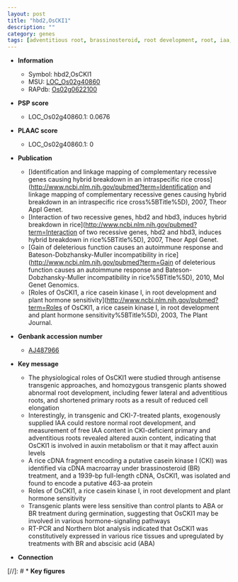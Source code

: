 ```yaml
---
layout: post
title: "hbd2,OsCKI1"
description: ""
category: genes
tags: [adventitious root, brassinosteroid, root development, root, iaa,  ABA , primary root, auxin,  BR , cell elongation]
---
```


* **Information**  
    + Symbol: hbd2,OsCKI1  
    + MSU: [LOC_Os02g40860](http://rice.plantbiology.msu.edu/cgi-bin/ORF_infopage.cgi?orf=LOC_Os02g40860)  
    + RAPdb: [Os02g0622100](http://rapdb.dna.affrc.go.jp/viewer/gbrowse_details/irgsp1?name=Os02g0622100)  

* **PSP score**  
    + LOC_Os02g40860.1: 0.0676 

* **PLAAC score**  
    + LOC_Os02g40860.1: 0 

* **Publication**  
    + [Identification and linkage mapping of complementary recessive genes causing hybrid breakdown in an intraspecific rice cross](http://www.ncbi.nlm.nih.gov/pubmed?term=Identification and linkage mapping of complementary recessive genes causing hybrid breakdown in an intraspecific rice cross%5BTitle%5D), 2007, Theor Appl Genet.
    + [Interaction of two recessive genes, hbd2 and hbd3, induces hybrid breakdown in rice](http://www.ncbi.nlm.nih.gov/pubmed?term=Interaction of two recessive genes, hbd2 and hbd3, induces hybrid breakdown in rice%5BTitle%5D), 2007, Theor Appl Genet.
    + [Gain of deleterious function causes an autoimmune response and Bateson-Dobzhansky-Muller incompatibility in rice](http://www.ncbi.nlm.nih.gov/pubmed?term=Gain of deleterious function causes an autoimmune response and Bateson-Dobzhansky-Muller incompatibility in rice%5BTitle%5D), 2010, Mol Genet Genomics.
    + [Roles of OsCKI1, a rice casein kinase I, in root development and plant hormone sensitivity](http://www.ncbi.nlm.nih.gov/pubmed?term=Roles of OsCKI1, a rice casein kinase I, in root development and plant hormone sensitivity%5BTitle%5D), 2003, The Plant Journal.

* **Genbank accession number**  
    + [AJ487966](http://www.ncbi.nlm.nih.gov/nuccore/AJ487966)

* **Key message**  
    + The physiological roles of OsCKI1 were studied through antisense transgenic approaches, and homozygous transgenic plants showed abnormal root development, including fewer lateral and adventitious roots, and shortened primary roots as a result of reduced cell elongation
    + Interestingly, in transgenic and CKI-7-treated plants, exogenously supplied IAA could restore normal root development, and measurement of free IAA content in CKI-deficient primary and adventitious roots revealed altered auxin content, indicating that OsCKI1 is involved in auxin metabolism or that it may affect auxin levels
    + A rice cDNA fragment encoding a putative casein kinase I (CKI) was identified via cDNA macroarray under brassinosteroid (BR) treatment, and a 1939-bp full-length cDNA, OsCKI1, was isolated and found to encode a putative 463-aa protein
    + Roles of OsCKI1, a rice casein kinase I, in root development and plant hormone sensitivity
    + Transgenic plants were less sensitive than control plants to ABA or BR treatment during germination, suggesting that OsCKI1 may be involved in various hormone-signaling pathways
    + RT-PCR and Northern blot analysis indicated that OsCKI1 was constitutively expressed in various rice tissues and upregulated by treatments with BR and abscisic acid (ABA)

* **Connection**  

[//]: # * **Key figures**  


